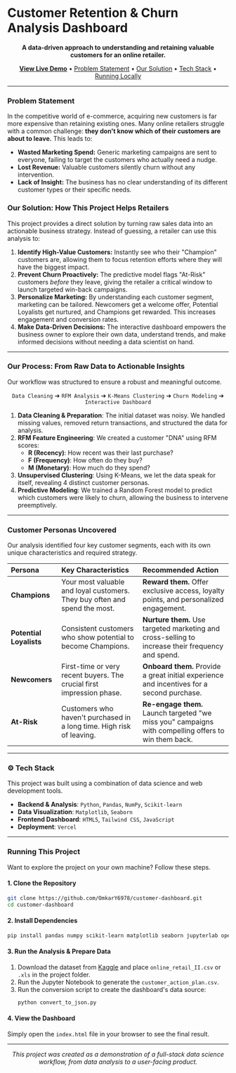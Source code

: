 # Customer Retention & Churn Analysis Dashboard

<p align="center">
  <strong>A data-driven approach to understanding and retaining valuable customers for an online retailer.</strong>
</p>

<p align="center">
  <a href="https://proactive-customer-retention.vercel.app/" target="_blank"><strong>View Live Demo</strong></a> •
  <a href="#-problem-statement">Problem Statement</a> •
  <a href="#-our-solution">Our Solution</a> •
  <a href="#-tech-stack">Tech Stack</a> •
  <a href="#-running-this-project">Running Locally</a>
</p>

---

### Problem Statement

In the competitive world of e-commerce, acquiring new customers is far more expensive than retaining existing ones. Many online retailers struggle with a common challenge: **they don't know which of their customers are about to leave.** This leads to:
- **Wasted Marketing Spend:** Generic marketing campaigns are sent to everyone, failing to target the customers who actually need a nudge.
- **Lost Revenue:** Valuable customers silently churn without any intervention.
- **Lack of Insight:** The business has no clear understanding of its different customer types or their specific needs.

### Our Solution: How This Project Helps Retailers

This project provides a direct solution by turning raw sales data into an actionable business strategy. Instead of guessing, a retailer can use this analysis to:

1.  **Identify High-Value Customers:** Instantly see who their "Champion" customers are, allowing them to focus retention efforts where they will have the biggest impact.
2.  **Prevent Churn Proactively:** The predictive model flags "At-Risk" customers *before* they leave, giving the retailer a critical window to launch targeted win-back campaigns.
3.  **Personalize Marketing:** By understanding each customer segment, marketing can be tailored. Newcomers get a welcome offer, Potential Loyalists get nurtured, and Champions get rewarded. This increases engagement and conversion rates.
4.  **Make Data-Driven Decisions:** The interactive dashboard empowers the business owner to explore their own data, understand trends, and make informed decisions without needing a data scientist on hand.

---

### Our Process: From Raw Data to Actionable Insights

Our workflow was structured to ensure a robust and meaningful outcome.

<p align="center">
  <code>Data Cleaning</code> ➔ <code>RFM Analysis</code> ➔ <code>K-Means Clustering</code> ➔ <code>Churn Modeling</code> ➔ <code>Interactive Dashboard</code>
</p>

1.  **Data Cleaning & Preparation**: The initial dataset was noisy. We handled missing values, removed return transactions, and structured the data for analysis.
2.  **RFM Feature Engineering**: We created a customer "DNA" using RFM scores:
    - **R (Recency)**: How recent was their last purchase?
    - **F (Frequency)**: How often do they buy?
    - **M (Monetary)**: How much do they spend?
3.  **Unsupervised Clustering**: Using K-Means, we let the data speak for itself, revealing 4 distinct customer personas.
4.  **Predictive Modeling**: We trained a Random Forest model to predict which customers were likely to churn, allowing the business to intervene preemptively.

---

### Customer Personas Uncovered

Our analysis identified four key customer segments, each with its own unique characteristics and required strategy.

| Persona                 | Key Characteristics                                    | Recommended Action                                                              |
| :---------------------- | :----------------------------------------------------- | :-------------------------------------------------------------------------------- |
|  **Champions** | Your most valuable and loyal customers. They buy often and spend the most. | **Reward them.** Offer exclusive access, loyalty points, and personalized engagement. |
|  **Potential Loyalists**| Consistent customers who show potential to become Champions. | **Nurture them.** Use targeted marketing and cross-selling to increase their frequency and spend. |
|  **Newcomers** | First-time or very recent buyers. The crucial first impression phase. | **Onboard them.** Provide a great initial experience and incentives for a second purchase. |
|  **At-Risk** | Customers who haven't purchased in a long time. High risk of leaving. | **Re-engage them.** Launch targeted "we miss you" campaigns with compelling offers to win them back. |

---

### ⚙️ Tech Stack

This project was built using a combination of data science and web development tools.

-   **Backend & Analysis**: `Python`, `Pandas`, `NumPy`, `Scikit-learn`
-   **Data Visualization**: `Matplotlib`, `Seaborn`
-   **Frontend Dashboard**: `HTML5`, `Tailwind CSS`, `JavaScript`
-   **Deployment**: `Vercel`

---

###  Running This Project

Want to explore the project on your own machine? Follow these steps.

#### 1. Clone the Repository
```sh
git clone https://github.com/OmkarY6978/customer-dashboard.git
cd customer-dashboard
```

#### 2. Install Dependencies
```sh
pip install pandas numpy scikit-learn matplotlib seaborn jupyterlab openpyxl
```

#### 3. Run the Analysis & Prepare Data
1.  Download the dataset from [Kaggle](https://www.kaggle.com/datasets/mashlyn/online-retail-ii-uci) and place `online_retail_II.csv` or `.xls` in the project folder.
2.  Run the Jupyter Notebook to generate the `customer_action_plan.csv`.
3.  Run the conversion script to create the dashboard's data source:
    ```sh
    python convert_to_json.py
    ```

#### 4. View the Dashboard
Simply open the `index.html` file in your browser to see the final result.

---

<p align="center">
  <em>This project was created as a demonstration of a full-stack data science workflow, from data analysis to a user-facing product.</em>

</p>
